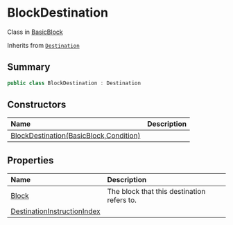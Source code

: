 # BlockDestination

Class in [BasicBlock](/docs/api/csharp/yarn.compiler.basicblock.md)

Inherits from [`Destination`](/docs/api/csharp/yarn.compiler.basicblock.destination.md)

## Summary



```csharp
public class BlockDestination : Destination
```

## Constructors

|Name|Description|
|:---|:---|
|[BlockDestination(BasicBlock,Condition)](/docs/api/csharp/yarn.compiler.basicblock.blockdestination..ctor.md)||

## Properties

|Name|Description|
|:---|:---|
|[Block](/docs/api/csharp/yarn.compiler.basicblock.blockdestination.block.md)|The block that this destination refers to.|
|[DestinationInstructionIndex](/docs/api/csharp/yarn.compiler.basicblock.blockdestination.destinationinstructionindex.md)||

